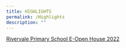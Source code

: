 ```yaml
---
title: HIGHLIGHTS
permalink: /Highlights
description: ""
---
```

[Rivervale Primary School E-Open House 2022](/communications/Rivervale-Primary-E-Open-House-2022)

